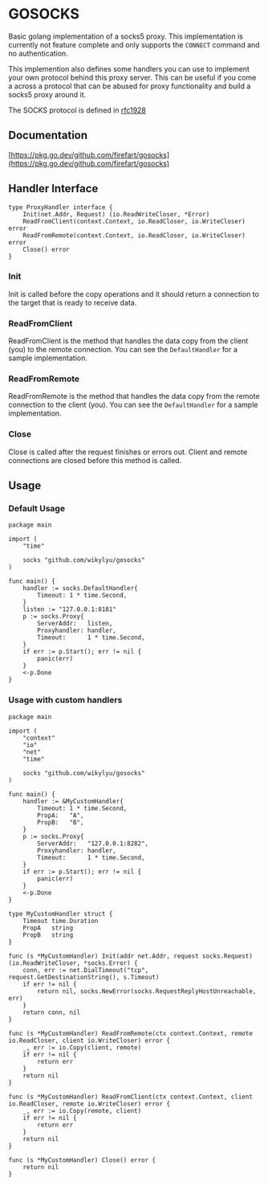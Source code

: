 # GOSOCKS

Basic golang implementation of a socks5 proxy. This implementation is currently not feature complete and only supports the `CONNECT` command and no authentication.

This implemention also defines some handlers you can use to implement your own protocol behind this proxy server. This can be useful if you come a across a protocol that can be abused for proxy functionality and build a socks5 proxy around it.

The SOCKS protocol is defined in [rfc1928](https://tools.ietf.org/html/rfc1928)

## Documentation

[https://pkg.go.dev/github.com/firefart/gosocks](https://pkg.go.dev/github.com/firefart/gosocks)

## Handler Interface

```golang
type ProxyHandler interface {
	Init(net.Addr, Request) (io.ReadWriteCloser, *Error)
	ReadFromClient(context.Context, io.ReadCloser, io.WriteCloser) error
	ReadFromRemote(context.Context, io.ReadCloser, io.WriteCloser) error
	Close() error
}
```

### Init

Init is called before the copy operations and it should return a connection to the target that is ready to receive data.

### ReadFromClient

ReadFromClient is the method that handles the data copy from the client (you) to the remote connection. You can see the `DefaultHandler` for a sample implementation.

### ReadFromRemote

ReadFromRemote is the method that handles the data copy from the remote connection to the client (you). You can see the `DefaultHandler` for a sample implementation.

### Close

Close is called after the request finishes or errors out. Client and remote connections are closed before this method is called.

## Usage

### Default Usage

```golang
package main

import (
	"time"

	socks "github.com/wikylyu/gosocks"
)

func main() {
	handler := socks.DefaultHandler{
		Timeout: 1 * time.Second,
	}
	listen := "127.0.0.1:8181"
	p := socks.Proxy{
		ServerAddr:   listen,
		Proxyhandler: handler,
		Timeout:      1 * time.Second,
	}
	if err := p.Start(); err != nil {
		panic(err)
	}
	<-p.Done
}
```

### Usage with custom handlers

```golang
package main

import (
	"context"
	"io"
	"net"
	"time"

	socks "github.com/wikylyu/gosocks"
)

func main() {
	handler := &MyCustomHandler{
		Timeout: 1 * time.Second,
		PropA:   "A",
		PropB:   "B",
	}
	p := socks.Proxy{
		ServerAddr:   "127.0.0.1:8282",
		Proxyhandler: handler,
		Timeout:      1 * time.Second,
	}
	if err := p.Start(); err != nil {
		panic(err)
	}
	<-p.Done
}

type MyCustomHandler struct {
	Timeout time.Duration
	PropA   string
	PropB   string
}

func (s *MyCustomHandler) Init(addr net.Addr, request socks.Request) (io.ReadWriteCloser, *socks.Error) {
	conn, err := net.DialTimeout("tcp", request.GetDestinationString(), s.Timeout)
	if err != nil {
		return nil, socks.NewError(socks.RequestReplyHostUnreachable, err)
	}
	return conn, nil
}

func (s *MyCustomHandler) ReadFromRemote(ctx context.Context, remote io.ReadCloser, client io.WriteCloser) error {
	_, err := io.Copy(client, remote)
	if err != nil {
		return err
	}
	return nil
}

func (s *MyCustomHandler) ReadFromClient(ctx context.Context, client io.ReadCloser, remote io.WriteCloser) error {
	_, err := io.Copy(remote, client)
	if err != nil {
		return err
	}
	return nil
}

func (s *MyCustomHandler) Close() error {
	return nil
}

```
